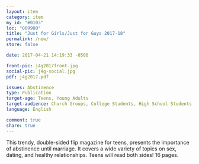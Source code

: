 ```yaml
---
layout: item
category: item
my_id: "#0103"
loc: "009980"
title: "Just for Girls/Just for Guys 2017-18"
permalink: /new/
store: false

date: 2017-04-21 14:19:33 -0500

front-pic: j4g2017front.jpg
social-pic: j4g-social.jpg
pdf: j4g2017.pdf

issues: Abstinence
type: Publication
target-age: Teens, Young Adults
target-audience: Church Groups, College Students, High School Students, Youth Group
language: English

comment: true
share: true
---
```

This trendy, double-sided flip magazine for teens, presents the importance of abstinence until marriage. It covers a wide variety of topics on sex, dating, and healthy relationships. Teens will read both sides! 16 pages.